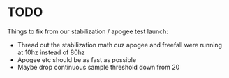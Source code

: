 # TODO

Things to fix from our stabilization / apogee test launch:

* Thread out the stabilization math cuz apogee and freefall were running at 10hz instead of 80hz
* Apogee etc should be as fast as possible
* Maybe drop continuous sample threshold down from 20
